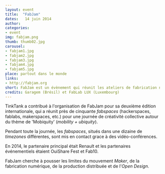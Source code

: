 ```yaml
---
layout: event
title:  "FabJam"
dates:   14 juin 2014
author: 
categories:
- event
img: fabjam.png
thumb: thumb02.jpg
carousel:
- fabjam1.jpg
- fabjam2.jpg
- fabjam3.jpg
- fabjam4.jpg
- fabjam5.jpg
place: partout dans le monde 
links: 
- http://fabjam.org
short: FabJam est un évènement qui réunit les ateliers de fabrication numérique du monde entier pour une journée de créativité autour d'un thème donné.  
credits: Garagem (Brésil) et FabLab LUX (Luxembourg)
---
```

TinkTank a contribué à l'organisation de FabJam pour sa deuxième édition internationale, qui a réunit près de cinquante *fabspaces* (hackerspaces, fablabs, makerspaces, etc.) pour une journée de créativité collective autour du thème de 'Mobiquity' (*mobility + ubiquity*).

Pendant toute la journée, les *fabspaces*, situés dans une dizaine de *timezones* différentes, sont mis en contact grace à des vidéo-conférences. 

En 2014, le partenaire principal était Renault et les partenaires événementiels étaient OuiShare Fest et Fab10. 

FabJam cherche à pousser les limites du mouvement *Maker*, de la fabrication numérique, de la production distribuée et de l'*Open Design*.  

